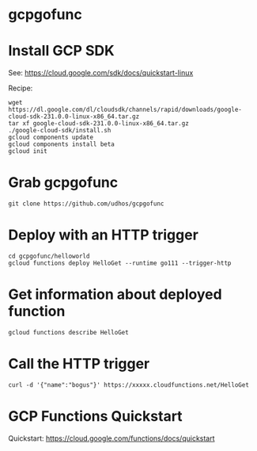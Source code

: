 # gcpgofunc

# Install GCP SDK

See: https://cloud.google.com/sdk/docs/quickstart-linux

Recipe:

    wget https://dl.google.com/dl/cloudsdk/channels/rapid/downloads/google-cloud-sdk-231.0.0-linux-x86_64.tar.gz
    tar xf google-cloud-sdk-231.0.0-linux-x86_64.tar.gz
    ./google-cloud-sdk/install.sh
    gcloud components update
    gcloud components install beta
    gcloud init

# Grab gcpgofunc

    git clone https://github.com/udhos/gcpgofunc

# Deploy with an HTTP trigger

    cd gcpgofunc/helloworld
    gcloud functions deploy HelloGet --runtime go111 --trigger-http

# Get information about deployed function

    gcloud functions describe HelloGet

# Call the HTTP trigger

    curl -d '{"name":"bogus"}' https://xxxxx.cloudfunctions.net/HelloGet

# GCP Functions Quickstart

Quickstart: https://cloud.google.com/functions/docs/quickstart
